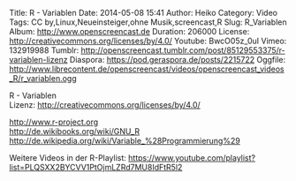 Title: R - Variablen
Date: 2014-05-08 15:41
Author: Heiko
Category: Video
Tags: CC by,Linux,Neueinsteiger,ohne Musik,screencast,R
Slug: R_Variablen
Album: http://www.openscreencast.de
Duration: 206000
License: http://creativecommons.org/licenses/by/4.0/
Youtube: BwcO05z_0uI
Vimeo: 132919988
Tumblr: http://openscreencast.tumblr.com/post/85129553375/r-variablen-lizenz
Diaspora: https://pod.geraspora.de/posts/2215722
Oggfile: http://www.librecontent.de/openscreencast/videos/openscreencast_videos_R/r_variablen.ogg

R - Variablen  
Lizenz: <http://creativecommons.org/licenses/by/4.0/>  
  
<http://www.r-project.org>  
<http://de.wikibooks.org/wiki/GNU_R>  
<http://de.wikipedia.org/wiki/Variable_%28Programmierung%29>  
  
Weitere Videos in der R-Playlist:
<https://www.youtube.com/playlist?list=PLQSXX2BYCVV1PtOjmLZRd7MU8IdFtR5l2>  
  

